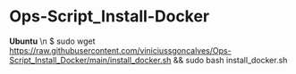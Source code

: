 # Ops-Script_Install-Docker


**Ubuntu** \n
$ sudo wget https://raw.githubusercontent.com/viniciussgoncalves/Ops-Script_Install_Docker/main/install_docker.sh && sudo bash install_docker.sh

